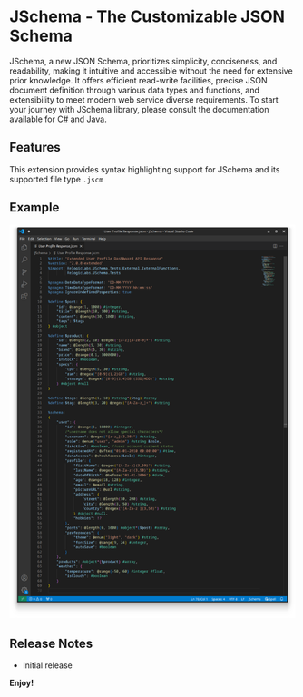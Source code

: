 # JSchema - The Customizable JSON Schema
JSchema, a new JSON Schema, prioritizes simplicity, conciseness, and readability, making it intuitive and accessible without the need for extensive prior knowledge. It offers efficient read-write facilities, precise JSON document definition through various data types and functions, and extensibility to meet modern web service diverse requirements. To start your journey with JSchema library, please consult the documentation available for [C#](https://relogiclabs.github.io/JSchema-DotNet) and [Java](https://relogiclabs.github.io/JSchema-Java/articles/introduction).

## Features
This extension provides syntax highlighting support for JSchema and its supported file type `.jscm`

## Example
![Syntax Highlighting](./images/syntax-highlighting.png)

## Release Notes

* Initial release

**Enjoy!**